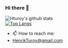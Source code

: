 ### Hi there 👋


![Hturoy's github stats](https://github-readme-stats.vercel.app/api?username=hturoy)<br>
[![Top Langs](https://github-readme-stats.vercel.app/api/top-langs/?username=hturoy)](https://github.com/hturoy/github-readme-stats)

- 📫 How to reach me: 
- HenrikTuroy@gmail.com


<!--

- 🔭 I’m currently working on ...
- 🌱 I’m currently learning ...
- 👯 I’m looking to collaborate on ...
- 🤔 I’m looking for help with ...
- 💬 Ask me about ...
- 📫 How to reach me: ...
- 😄 Pronouns: ...
- ⚡ Fun fact: ...
-->
